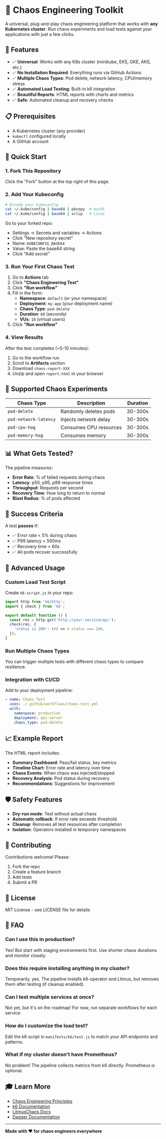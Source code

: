 # 🧪 Chaos Engineering Toolkit

A universal, plug-and-play chaos engineering platform that works with **any Kubernetes cluster**. Run chaos experiments and load tests against your applications with just a few clicks.

## 🚀 Features

- ✅ **Universal**: Works with any K8s cluster (minikube, EKS, GKE, AKS, etc.)
- ✅ **No Installation Required**: Everything runs via GitHub Actions
- ✅ **Multiple Chaos Types**: Pod delete, network latency, CPU/memory stress
- ✅ **Automated Load Testing**: Built-in k6 integration
- ✅ **Beautiful Reports**: HTML reports with charts and metrics
- ✅ **Safe**: Automated cleanup and recovery checks

## 📋 Prerequisites

- A Kubernetes cluster (any provider)
- `kubectl` configured locally
- A GitHub account

## 🎯 Quick Start

### 1. Fork This Repository

Click the "Fork" button at the top right of this page.

### 2. Add Your Kubeconfig

```bash
# Encode your kubeconfig
cat ~/.kube/config | base64 | pbcopy  # macOS
cat ~/.kube/config | base64 | xclip   # Linux
```

Go to your forked repo:
- Settings → Secrets and variables → Actions
- Click "New repository secret"
- Name: `KUBECONFIG_BASE64`
- Value: Paste the base64 string
- Click "Add secret"

### 3. Run Your First Chaos Test

1. Go to **Actions** tab
2. Click **"Chaos Engineering Test"**
3. Click **"Run workflow"**
4. Fill in the form:
   - **Namespace**: `default` (or your namespace)
   - **Deployment**: `my-app` (your deployment name)
   - **Chaos Type**: `pod-delete`
   - **Duration**: `60` (seconds)
   - **VUs**: `10` (virtual users)
5. Click **"Run workflow"**

### 4. View Results

After the test completes (~5-10 minutes):

1. Go to the workflow run
2. Scroll to **Artifacts** section
3. Download `chaos-report-XXX`
4. Unzip and open `report.html` in your browser

## 🧪 Supported Chaos Experiments

| Chaos Type | Description | Duration |
|------------|-------------|----------|
| `pod-delete` | Randomly deletes pods | 30-300s |
| `pod-network-latency` | Injects network delay | 30-300s |
| `pod-cpu-hog` | Consumes CPU resources | 30-300s |
| `pod-memory-hog` | Consumes memory | 30-300s |

## 📊 What Gets Tested?

The pipeline measures:

- **Error Rate**: % of failed requests during chaos
- **Latency**: p50, p95, p99 response times
- **Throughput**: Requests per second
- **Recovery Time**: How long to return to normal
- **Blast Radius**: % of pods affected

## 🎯 Success Criteria

A test **passes** if:
- ✅ Error rate < 5% during chaos
- ✅ P99 latency < 500ms
- ✅ Recovery time < 60s
- ✅ All pods recover successfully

## 🔧 Advanced Usage

### Custom Load Test Script

Create `k6-script.js` in your repo:

```javascript
import http from 'k6/http';
import { check } from 'k6';

export default function () {
  const res = http.get('http://your-service/api');
  check(res, {
    'status is 200': (r) => r.status === 200,
  });
}
```

### Run Multiple Chaos Types

You can trigger multiple tests with different chaos types to compare resilience.

### Integration with CI/CD

Add to your deployment pipeline:

```yaml
- name: Chaos Test
  uses: ./.github/workflows/chaos-test.yml
  with:
    namespace: production
    deployment: api-server
    chaos_type: pod-delete
```

## 📈 Example Report

The HTML report includes:

- **Summary Dashboard**: Pass/fail status, key metrics
- **Timeline Chart**: Error rate and latency over time
- **Chaos Events**: When chaos was injected/stopped
- **Recovery Analysis**: Pod status during recovery
- **Recommendations**: Suggestions for improvement

## 🛡️ Safety Features

- **Dry-run mode**: Test without actual chaos
- **Automatic rollback**: If error rate exceeds threshold
- **Cleanup**: Removes all test resources after completion
- **Isolation**: Operators installed in temporary namespaces

## 🤝 Contributing

Contributions welcome! Please:

1. Fork the repo
2. Create a feature branch
3. Add tests
4. Submit a PR

## 📝 License

MIT License - see LICENSE file for details

## 🙋 FAQ

### Can I use this in production?

Yes! But start with staging environments first. Use shorter chaos durations and monitor closely.

### Does this require installing anything in my cluster?

Temporarily, yes. The pipeline installs k6-operator and Litmus, but removes them after testing (if cleanup enabled).

### Can I test multiple services at once?

Not yet, but it's on the roadmap! For now, run separate workflows for each service.

### How do I customize the load test?

Edit the k6 script in `manifests/k6/test.js` to match your API endpoints and patterns.

### What if my cluster doesn't have Prometheus?

No problem! The pipeline collects metrics from k6 directly. Prometheus is optional.

## 🎓 Learn More

- [Chaos Engineering Principles](https://principlesofchaos.org/)
- [k6 Documentation](https://k6.io/docs/)
- [LitmusChaos Docs](https://docs.litmuschaos.io/)
- [Dagger Documentation](https://docs.dagger.io/)

---

**Made with ❤️ for chaos engineers everywhere**